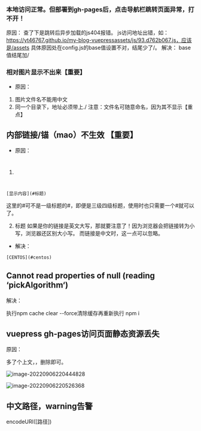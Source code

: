 ### 本地访问正常。但部署到gh-pages后，点击导航栏跳转页面异常，打不开！

原因：
查了下是跳转后异步加载的js404报错。
js访问地址出错，如：https://yt46767.github.io/my-blog-vuepressassets/js/93.d762b067.js，应该是/assets
具体原因处在config.js的base值设置不对，结尾少了/。
解决：
base值结尾加/

### 相对图片显示不出来【重要】

- 原因：

1. 图片文件名不能用中文
2. 同一个目录下，地址必须带上./
   注意：文件名可随意命名，因为其不显示【重点】

## 内部链接/锚（mao）不生效 【重要】

- 原因：

1. # 

```text
[显示内容](#标题)  
```

这里的#可不是一级标题的#，即便是三级四级标题，使用时也只需要一个#就可以了。

2. 标题
   如果是你的链接是英文大写，那就要注意了！因为浏览器会把链接转为小写，浏览器还区别大小写。 而链接是中文时，这一点可以忽略。

- 解决：

```text
[CENTOS](#centos)  
```

## Cannot read properties of null (reading ‘pickAlgorithm‘)

解决：

执行npm cache clear --force清除缓存再重新执行 npm i

## vuepress gh-pages访问页面静态资源丢失

原因：

多了个上文，，删除即可。

![image-20220906220444828](https://gitee.com/yt46767/doc/raw/master/image-20220906220444828.png)

![image-20220906220526368](https://gitee.com/yt46767/doc/raw/master/image-20220906220526368.png)

## 中文路径，warning告警
encodeURI([路径])
